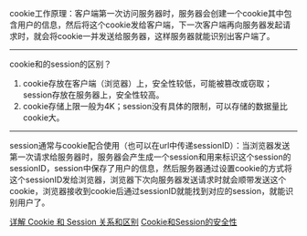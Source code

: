 cookie工作原理：客户端第一次访问服务器时，服务器会创建一个cookie其中包含用户的信息，然后将这个cookie发给客户端，下一次客户端再向服务器发起请求时，就会将cookie一并发送给服务器，这样服务器就能识别出客户端了。

---

cookie和的session的区别？

1. cookie存放在客户端（浏览器）上，安全性较低，可能被篡改或窃取；session存放在服务器上，安全性较高。
2. cookie存储上限一般为4K；session没有具体的限制，可以存储的数据量比cookie大。

---

session通常与cookie配合使用（也可以在url中传递sessionID）：当浏览器发送第一次请求给服务器时，服务器会产生成一个session和用来标识这个session的sessionID，session中保存了用户的信息，然后服务器通过设置cookie的方式将这个sessionID发给浏览器，浏览器下次向服务器发送请求时就会顺带发送这个cookie，浏览器接收到cookie后通过sessionID就能找到对应的session，就能识别用户了。


[详解 Cookie 和 Session 关系和区别](https://segmentfault.com/a/1190000014365661)
[Cookie和Session的安全性](https://www.cnblogs.com/damugua/p/12641210.html)
